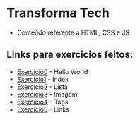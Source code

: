 # Transforma Tech

* Conteúdo referente a HTML, CSS e JS

## Links para exercicios feitos:
- [Exercicio0](/transforma-tech/js/projeto-html/hello.html) - Hello World
- [Exercicio1](transforma-tech/js/projeto-html/index.html) - Index
- [Exercicio2](/transforma-tech/js/projeto-html/exercicio3.html) - Lista
- [Exercicio3](/transforma-tech/js/projeto-html/exercicio4.html) - Imagem
- [Exercicio4](/transforma-tech/js/projeto-html/exercicios-tag.html) - Tags
- [Exercicio5](/transforma-tech/js/projeto-html/exercicios-links.html) - Links

